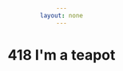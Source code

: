 ```yaml
---
layout: none
---
```

<style>
    body{
     text-align: center;
       margin: 0;
  position: absolute;
  top: 50%;
  left: 50%;
  transform: translate(-50%, -50%);
    }
</style>
<h1>418                       I'm a teapot</h1>
